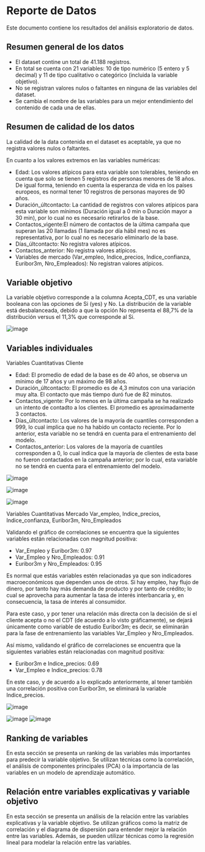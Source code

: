 # Reporte de Datos

Este documento contiene los resultados del análisis exploratorio de datos.

## Resumen general de los datos

* El dataset contine un total de 41.188 registros.
* En total se cuenta con 21 variables: 10 de tipo numérico (5 entero y 5 decimal) y 11 de tipo cualitativo o categórico (incluida la variable objetivo).
* No se registran valores nulos o faltantes en ninguna de las variables del dataset.
* Se cambia el nombre de las variables para un mejor entendimiento del contenido de cada una de ellas.

## Resumen de calidad de los datos

La calidad de la data contenida en el dataset es aceptable, ya que no registra valores nulos o faltantes.

En cuanto a los valores extremos en las variables numéricas:
* Edad: Los valores atípicos para esta variable son tolerables, teniendo en cuenta que solo se tienen 5 registros de personas menores de 18 años. De igual forma, teniendo en cuenta la esperanza de vida en los países europeos, es normal tener 10 registros de personas mayores de 90 años.
* Duración_últcontacto: La cantidad de registros con valores atípicos para esta variable son mínimos (Duración igual a 0 min o Duración mayor a 30 min), por lo cual no es necesario retirarlos de la base.
* Contactos_vigente:El número de contactos de la última campaña que superan las 20 llamadas (1 llamada por día hábil mes) no es representativa, por lo cual no es necesario eliminarlo de la base.
* Días_últcontacto: No registra valores atípicos.
* Contactos_anterior: No registra valores atípicos.
* Variables de mercado (Var_empleo, Indice_precios, Indice_confianza, Euribor3m,	Nro_Empleados): No registran valores atípicos.

## Variable objetivo

La variable objetivo corresponde a la columna Acepta_CDT, es una variable booleana con las opciones de Si (yes) y No. La distribución de la variable está desbalanceada, debido a que la opción No representa el 88,7% de la distribución versus el 11,3% que corresponde al Si.

![image](https://github.com/AndreaRubianoM/proyecto/assets/135787751/97bfc387-e118-4c7a-97b3-d3f01f23ddcf)

## Variables individuales

Variables Cuantitativas Cliente
* Edad: El promedio de edad de la base es de 40 años, se observa un mínimo de 17 años y un máximo de 98 años.
* Duración_últcontacto: El promedio es de 4,3 minutos con una variación muy alta. El contacto que más tiempo duró fue de 82 minutos.
* Contactos_vigente: Por lo menos en la última campaña se ha realizado un intento de contadto a los clientes. El promedio es aproximadamente 3 contactos.
* Días_últcontacto: Los valores de la mayoría de cuantiles corresponden a 999, lo cual implica que no ha habido un contacto reciente. Por lo anterior, esta variable no se tendrá en cuenta para el entrenamiento del modelo.
* Contactos_anterior: Los valores de la mayoría de cuantiles corresponden a 0, lo cual indica que la mayoría de clientes de esta base no fueron contactados en la campaña anterior; por lo cual, esta variable no se tendrá en cuenta para el entrenamiento del modelo.

![image](https://github.com/AndreaRubianoM/proyecto/assets/135787751/2fd034b8-e7a7-460b-9635-b501dd52ed6e)

![image](https://github.com/AndreaRubianoM/proyecto/assets/135787751/ce918a04-a0fc-4e79-a5c5-d20c01ceb416)

![image](https://github.com/AndreaRubianoM/proyecto/assets/135787751/f2957097-368a-4e5a-9a2c-f4061f13225a)


Variables Cuantitativas Mercado
Var_empleo, Indice_precios, Indice_confianza, Euribor3m,	Nro_Empleados

Validando el gráfico de correlaciones se encuentra que la siguientes variables están relacionadas con magnitud positiva:
* Var_Empleo y Euribor3m: 0.97
* Var_Empleo y Nro_Empleados: 0.91
* Euribor3m y Nro_Empleados: 0.95

Es normal que estás variables estén relacionadas ya que son indicadores macroeconómicos que dependen unos de otros. Si hay empleo, hay flujo de dinero, por tanto hay más demanda de producto y por tanto de crédito; lo cual se aprovecha para aumentar la tasa de interés interbancaria y, en consecuencia, la tasa de interés al consumidor.

Para este caso, y por tener una relación más directa con la decisión de si el cliente acepta o no el CDT (de acuerdo a lo visto gráficamente), se dejará únicamente como variable de estudio Euribor3m; es decir, se eliminarán para la fase de entrenamiento las variables Var_Empleo y Nro_Empleados.

Así mismo, validando el gráfico de correlaciones se encuentra que la siguientes variables están relacionadas con magnitud positiva:
* Euribor3m e Indice_precios: 0.69
* Var_Empleo e Indice_precios: 0.78

En este caso, y de acuerdo a lo explicado anteriormente, al tener también una correlación positiva con Euribor3m, se eliminará la variable Indice_precios.

![image](https://github.com/AndreaRubianoM/proyecto/assets/135787751/64b8b472-69f9-4431-ab4d-5c71e504f8ed)

![image](https://github.com/AndreaRubianoM/proyecto/assets/135787751/1b0463d2-de91-4958-bef5-d38e029bcc58)
![image](https://github.com/AndreaRubianoM/proyecto/assets/135787751/5e29ee23-c47a-40f5-9fd7-0844a5fad7c9)



## Ranking de variables

En esta sección se presenta un ranking de las variables más importantes para predecir la variable objetivo. Se utilizan técnicas como la correlación, el análisis de componentes principales (PCA) o la importancia de las variables en un modelo de aprendizaje automático.

## Relación entre variables explicativas y variable objetivo

En esta sección se presenta un análisis de la relación entre las variables explicativas y la variable objetivo. Se utilizan gráficos como la matriz de correlación y el diagrama de dispersión para entender mejor la relación entre las variables. Además, se pueden utilizar técnicas como la regresión lineal para modelar la relación entre las variables.
